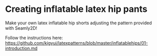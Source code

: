 # Creating inflatable latex hip pants

Make your own latex inflatable hip shorts adjusting the pattern provided with Seamly2D!

Follow the instructions here: https://github.com/kigyui/latexpatterns/blob/master/inflatablehips/01-introduction.md
